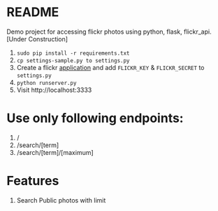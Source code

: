README
======
Demo project for accessing flickr photos using python, flask, flickr_api. [Under Construction]

1. `sudo pip install -r requirements.txt`
2. `cp settings-sample.py to settings.py`
3. Create a flickr [application][] and add `FLICKR_KEY` & `FLICKR_SECRET` to `settings.py`
4. `python runserver.py`
5. Visit http://localhost:3333

Use only following endpoints:
=====
1. /
2. /search/[term]
3. /search/[term]/[maximum]

Features
=======

1. Search Public photos with limit

[application]: http://www.flickr.com/services/apps/create/ 